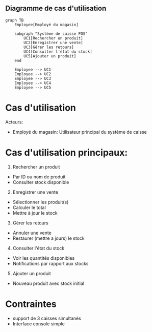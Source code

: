 ## Diagramme de cas d'utilisation
```` mermaid 
graph TB
    Employee[Employé du magasin]
    
    subgraph "Système de caisse POS"
        UC1[Rechercher un produit]
        UC2[Enregistrer une vente]
        UC3[Gérer les retours]
        UC4[Consulter l'état du stock]
        UC5[Ajouter un produit]
    end
    
    Employee --> UC1
    Employee --> UC2
    Employee --> UC3
    Employee --> UC4
    Employee --> UC5
   ```` 
# Cas d'utilisation

Acteurs:
- Employé du magasin: Utilisateur principal du système de caisse

# Cas d'utilisation principaux:

1. Rechercher un produit
- Par ID ou nom de produit
- Consulter stock disponible
2. Enregistrer une vente
- Sélectionner les produit(s)
- Calculer le total
- Mettre à jour le stock
3. Gérer les retours
- Annuler une vente
- Restaurer (mettre a jours) le stock
4. Consulter l'état du stock
- Voir les quantités disponibles
- Notifications par rapport aux stocks
5. Ajouter un produit
- Nouveau produit avec stock initial

# Contraintes

- support de 3 caisses simultanés
- Interface console simple
